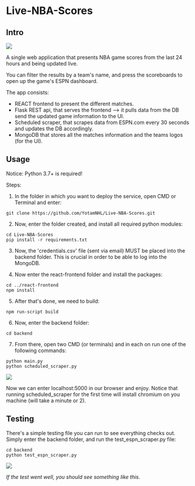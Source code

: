 # Live-NBA-Scores
## Intro
<kbd>
<img src="https://i.imgur.com/0OALjxe.png"></img>
</kbd>

A single web application that presents NBA game scores from the last 24 hours and being updated live.

You can filter the results by a team's name, and press the scoreboards to open up the game's ESPN dashboard.

The app consists:
* REACT frontend to present the different matches.
* Flask REST api, that serves the frontend --> it pulls data from the DB send the updated game information to the UI.
* Scheduled scraper, that scrapes data from ESPN.com every 30 seconds and updates the DB accordingly.
* MongoDB that stores all the matches information and the teams logos (for the UI).



## Usage
Notice: Python 3.7+ is required!

Steps:
1. In the folder in which you want to deploy the service, open CMD or Terminal and enter:
```
git clone https://github.com/YotamNHL/Live-NBA-Scores.git
```

2. Now, enter the folder created, and install all required python modules:
```
cd Live-NBA-Scores
pip install -r requirements.txt
```

3. Now, the 'credentials.csv' file (sent via email) MUST be placed into the backend folder. This is crucial in order to be able to log into the MongoDB.

4. Now enter the react-frontend folder and install the packages:
```
cd ../react-frontend
npm install
```

5. After that's done, we need to build:
```
npm run-script build
```

6. Now, enter the backend folder:
```
cd backend
```

7. From there, open two CMD (or terminals) and in each on run one of the following commands:
```
python main.py
python scheduled_scraper.py
```
<kbd>
<img src="https://i.imgur.com/sxxEgTP.png"></img>
</kbd>

Now we can enter localhost:5000 in our browser and enjoy.
Notice that running scheduled_scraper for the first time will install chromium on you machine (will take a minute or 2).

## Testing
There's a simple testing file you can run to see everything checks out.
Simply enter the backend folder, and run the test_espn_scraper.py file:
```
cd backend
python test_espn_scraper.py
```
<kbd>
<img src="https://i.ibb.co/djKB6hY/test-example.png"></img>
</kbd>

_If the test went well, you should see something like this._



